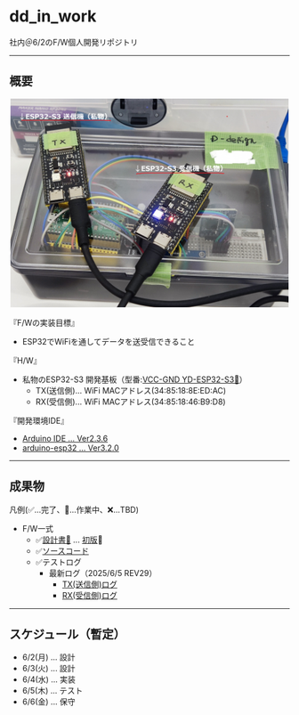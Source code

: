 # dd_in_work
社内＠6/2のF/W個人開発リポジトリ

---
## 概要

<div align="center">
  <img width="500" src="/doc/dd_in_work_20250602.png">
</div>

『F/Wの実装目標』
- ESP32でWiFiを通してデータを送受信できること

『H/W』
- 私物のESP32-S3 開発基板（型番:[VCC-GND YD-ESP32-S3🔗](https://github.com/vcc-gnd/YD-ESP32-S3)）
  - TX(送信側)... WiFi MACアドレス(34:85:18:8E:ED:AC)
  - RX(受信側)... WiFi MACアドレス(34:85:18:46:B9:D8)

『開発環境IDE』

- [Arduino IDE ... Ver2.3.6](https://github.com/arduino/arduino-ide/releases/tag/2.3.6)
- [arduino-esp32 ... Ver3.2.0](https://github.com/espressif/arduino-esp32/releases/tag/3.2.0)

---
## 成果物

凡例(✅️...完了、📍...作業中、❌️...TBD)

- F/W一式
  - ✅️[設計書🔗](/doc/pj_design.md) ... [初版](/doc/pj_design.md)🔗
  - ✅️[ソースコード](/src/dd_in_work_esp32s3)
  - ✅️テストログ
    - 最新ログ（2025/6/5 REV29）
      - [TX(送信側)ログ](/doc/log/testlog_espnow_tx_20250605.log)
      - [RX(受信側)ログ](/doc/log/testlog_espnow_rx_20250605.log)

---
## スケジュール（暫定）

- 6/2(月) ... 設計
- 6/3(火) ... 設計
- 6/4(水) ... 実装
- 6/5(木) ... テスト
- 6/6(金) ... 保守